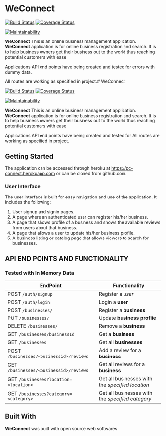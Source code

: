 # WeConnect

[![Build Status](https://travis-ci.org/PascalUlor/WeConnect.svg?branch=tests)](https://travis-ci.org/PascalUlor/WeConnect)  [![Coverage Status](https://coveralls.io/repos/github/PascalUlor/WeConnect/badge.svg?branch=heroku-155883985)](https://coveralls.io/github/PascalUlor/WeConnect?branch=heroku-155883985) 

[![Maintainability](https://api.codeclimate.com/v1/badges/23742785ee620103b731/maintainability)](https://codeclimate.com/github/PascalUlor/WeConnect/maintainability)

**WeConnect**
This is an online business management application. **WeConnect** application is for online business registration and search. It is to help business owners get their business out to the world thus reaching potential customers with ease

Applications API end points have being created and tested for errors with dummy data.

All routes are working as specified in project.# WeConnect

[![Build Status](https://travis-ci.org/PascalUlor/WeConnect.svg?branch=tests)](https://travis-ci.org/PascalUlor/WeConnect)  [![Coverage Status](https://coveralls.io/repos/github/PascalUlor/WeConnect/badge.svg?branch=heroku-155883985)](https://coveralls.io/github/PascalUlor/WeConnect?branch=heroku-155883985) 

[![Maintainability](https://api.codeclimate.com/v1/badges/23742785ee620103b731/maintainability)](https://codeclimate.com/github/PascalUlor/WeConnect/maintainability)

**WeConnect**
This is an online business management application. **WeConnect** application is for online business registration and search. It is to help business owners get their business out to the world thus reaching potential customers with ease

Applications API end points have being created and tested for
All routes are working as specified in project.

## Getting Started
The application can be accessed through heroku at https://pc-connect.herokuapp.com or can be cloned from github.com.

### User Interface
The user interface is built for easy navigation and use of the application. It includes the following:

1.	User signup and signin pages.
2.	A page where an authenticated user can register his/her business.
3.	A page that shows profile of a business and shows the available reviews from users about  that business.
4.	A page that allows a user to update his/her business profile.
5.	A business listing or catalog page that allows viewers to search for businesses. 



## API END POINTS AND FUNCTIONALITY
### Tested with In Memory Data

| EndPoint | Functionality |
| --- | --- |
| POST `/auth/signup` | Register a *user* |
|POST `/auth/login` |	Login a **user**|
|POST `/businesses/` |	Register a **business** |
|PUT `/businesses/`<businessId> |	Update **business profile** |
|DELETE `/businesses/`<businessId> |	Remove a **business** |
|GET  `/businesses/businessId` |	Get a **business** |
|GET `/businesses`	| Get all **businesses** |
|POST  `/businesses/<businessid>/reviews` |	Add a review for a **business**|
|GET   `/businesses/<businessid>/reviews` |	Get all reviews for a **business**|
|GET  `/businesses?location=<location>`|Get all businesses with the *specified location*|
|GET `/businesses?category=<category>` |Get all businesses with the *specified category*|


## Built With
**WeConnect** was built with open source web softwares